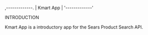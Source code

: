 ,-------------.
|  Kmart App  |
'-------------'

INTRODUCTION

Kmart App is a introductory app for the Sears Product Search API.
